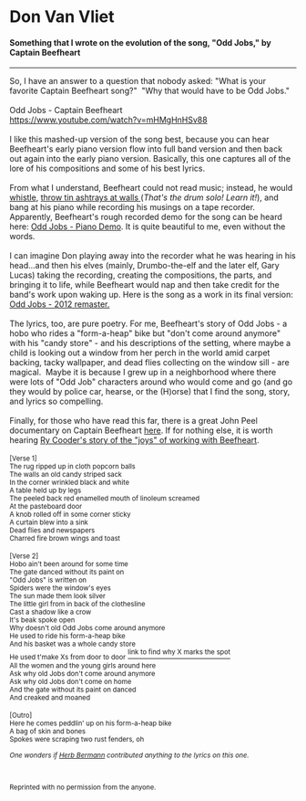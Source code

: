 # Don Van Vliet
#### Something that I wrote on the evolution of the song, "Odd Jobs," by Captain Beefheart
---
<html>
<div class="post">
So, I have an answer to a question that nobody asked: &quot;What is your favorite Captain Beefheart song?&quot;&nbsp; &quot;Why that would have to be Odd Jobs.&quot;<br />&nbsp;<br />Odd Jobs - Captain Beefheart<br /><a href="https://www.youtube.com/watch?v=mHMgHnHSv88" class="bbc_link new_win" target="_blank">https://www.youtube.com/watch?v=mHMgHnHSv88</a><br />&nbsp;<br />I like this mashed-up version of the song best, because you can hear Beefheart&#039;s early piano version flow into full band version and then back out again into the early piano version. Basically, this one captures all of the lore of his compositions and some of his best lyrics. <br />&nbsp;<br />From what I understand, Beefheart could not read music; instead, he would<a href="https://youtu.be/oV5Bd8Eu0ko?t=30" class="bbc_link new_win" target="_blank"> whistle</a>, <a href="https://youtu.be/ED3oIxZKgU4" class="bbc_link new_win" target="_blank"> throw tin ashtrays at walls </a>(<em>That&#039;s the drum solo! Learn it!</em>), and bang at his piano while recording his musings on a tape recorder. Apparently, Beefheart&#039;s rough recorded demo for the song can be heard here: <a href="https://youtu.be/oqafZFTFiLw" class="bbc_link new_win" target="_blank">Odd Jobs - Piano Demo</a>. It is quite beautiful to me, even without the words. <br />&nbsp;<br />I can imagine Don playing away into the recorder what he was hearing in his head...and then his elves (mainly, Drumbo-the-elf and the later elf, Gary Lucas) taking the recording, creating the compositions, the parts, and bringing it to life, while Beefheart would nap and then take credit for the band&#039;s work upon waking up. Here is the song as a work in its final version: <a href="https://www.youtube.com/watch?v=cQYLA_Qr3vEs" class="bbc_link new_win" target="_blank">Odd Jobs - 2012 remaster.</a> <br />&nbsp;<br />The lyrics, too, are pure poetry. For me, Beefheart&#039;s story of Odd Jobs - a hobo who rides a &quot;form-a-heap&quot; bike but &quot;don&#039;t come around anymore&quot; with his &quot;candy store&quot; - and his descriptions of the setting, where maybe a child is looking out a window from her perch in the world amid carpet backing, tacky wallpaper, and dead flies collecting on the window sill - are magical.&nbsp; Maybe it is because I grew up in a neighborhood where there were lots of &quot;Odd Job&quot; characters around who would come and go (and go they would by police car, hearse, or the (H)orse) that I find the song, story, and lyrics so compelling. <br />&nbsp;<br />Finally, for those who have read this far, there is a great John Peel documentary on Captain Beefheart <a href="https://youtu.be/O3zxyUy0VOY?si=YK9_YVOW7kKcNgtC" class="bbc_link new_win" target="_blank">here</a>. If for nothing else, it is worth hearing <a href="https://youtu.be/O3zxyUy0VOY?si=SpYh5iRK30bkHuX7&t=643" class="bbc_link new_win" target="_blank">Ry Cooder&#039;s story of the &quot;joys&quot; of working with Beefheart</a>.<br />&nbsp;<br /><sub>[Verse 1]</sub><br /><sub>The rug ripped up in cloth popcorn balls</sub><br /><sub>The walls an old candy striped sack</sub><br /><sub>In the corner wrinkled black and white</sub><br /><sub>A table held up by legs</sub><br /><sub>The peeled back red enamelled mouth of linoleum screamed</sub><br /><sub>At the pasteboard door</sub><br /><sub>A knob rolled off in some corner sticky</sub><br /><sub>A curtain blew into a sink</sub><br /><sub>Dead flies and newspapers</sub><br /><sub>Charred fire brown wings and toast</sub><br /><br /><sub>[Verse 2]</sub><br /><sub>Hobo ain&#039;t been around for some time</sub><br /><sub>The gate danced without its paint on</sub><br /><sub>&quot;Odd Jobs&quot; is written on</sub><br /><sub>Spiders were the window&#039;s eyes</sub><br /><sub>The sun made them look silver</sub><br /><sub>The little girl from in back of the clothesline</sub><br /><sub>Cast a shadow like a crow</sub><br /><sub>It&#039;s beak spoke open</sub><br /><sub>Why doesn&#039;t old Odd Jobs come around anymore</sub><br /><sub>He used to ride his form-a-heap bike</sub><br /><sub>And his basket was a whole candy store</sub><br /><sub>He used t&#039;make Xs from door to door</sub> <a href="https://i.pinimg.com/originals/c6/4c/b6/c64cb6ebb45bbc6016e55cc9290b4da6.jpg" class="bbc_link new_win" target="_blank"><sup>link to find why X marks the spot</sup></a><br /><sub>All the women and the young girls around here<br />Ask why old Jobs don&#039;t come around anymore<br />Ask why old Jobs don&#039;t come on home<br />And the gate without its paint on danced<br />And creaked and moaned<br /></sub><br /><sub>[Outro]<br />Here he comes peddlin&#039; up on his form-a-heap bike<br />A bag of skin and bones<br />Spokes were scraping two rust fenders, oh<br />&nbsp;<br /><em>One wonders if <a href="http://www.beefheart.com/herb-bermann/" class="bbc_link new_win" target="_blank">Herb Bermann</a> contributed anything to the lyrics on this one.</em><br /><br />
<br>
<br>
Reprinted with no permission from the anyone. 
</sub></div>
</html>
